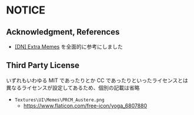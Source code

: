# NOTICE

## Acknowledgment, References

- [[DN] Extra Memes](https://steamcommunity.com/sharedfiles/filedetails/?id=2825316439) を全面的に参考にしました

## Third Party License

いずれもいわゆる MIT であったりとか CC であったりといったライセンスとは異なるライセンスが設定してあるため、個別の記載は省略

- `Textures\UI\Memes\PRCM_Austere.png`
  - <https://www.flaticon.com/free-icon/yoga_6807880>
